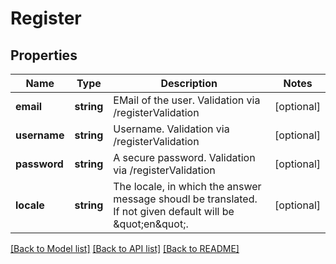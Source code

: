 # Register

## Properties
Name | Type | Description | Notes
------------ | ------------- | ------------- | -------------
**email** | **string** | EMail of the user. Validation via /registerValidation | [optional] 
**username** | **string** | Username. Validation via /registerValidation | [optional] 
**password** | **string** | A secure password. Validation via /registerValidation | [optional] 
**locale** | **string** | The locale, in which the answer message shoudl be translated. If not given default will be \&quot;en\&quot;. | [optional] 

[[Back to Model list]](../README.md#documentation-for-models) [[Back to API list]](../README.md#documentation-for-api-endpoints) [[Back to README]](../README.md)


